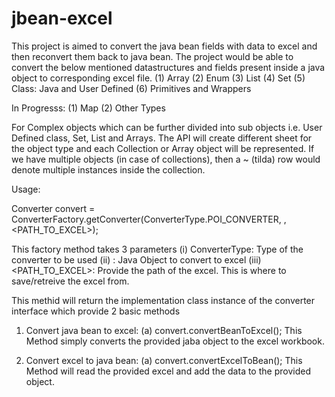 # jbean-excel
This project is aimed to convert the java bean fields with data to excel and then reconvert them back to java bean. The project would be able to convert the
below mentioned datastructures and fields present inside a java object to corresponding excel file.
(1) Array
(2) Enum
(3) List
(4) Set
(5) Class: Java and User Defined
(6) Primitives and Wrappers

In Progresss:
(1) Map
(2) Other Types

For Complex objects which can be further divided into sub objects i.e. User Defined class, Set, List and Arrays. 
The API will create different sheet for the object type and each Collection or Array object will be represented. 
If we have multiple objects (in case of collections), then a ~ (tilda) row would denote multiple instances inside the collection.

Usage:

Converter convert = ConverterFactory.getConverter(ConverterType.POI_CONVERTER, <Java Object>, <PATH_TO_EXCEL>);

This factory method takes 3 parameters
(i)   ConverterType: Type of the converter to be used
(ii)  <Java Object>: Java Object to convert to excel
(iii) <PATH_TO_EXCEL>: Provide the path of the excel. This is where to save/retreive the excel from. 

This methid will return the implementation class instance of the converter interface which provide 2 basic methods

1) Convert java bean to excel:
  (a) convert.convertBeanToExcel();
  This Method simply converts the provided jaba object to the excel workbook.
  
2) Convert excel to java bean:
  (a) convert.convertExcelToBean();
  This Method will read the provided excel and add the data to the provided object.

